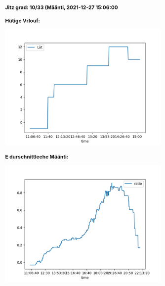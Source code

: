 ### Jitz grad: 10/33 (Määnti, 2021-12-27 15:06:00

### Hütige Vrlouf:
![Graph](Today.png)

### E durschnittleche Määnti:
![Graph](Määnti.png)